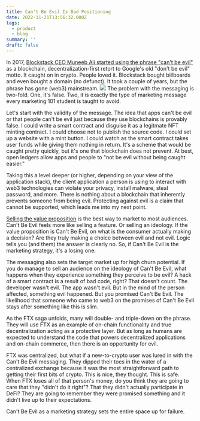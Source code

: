 ```yaml
---
title: Can't Be Evil Is Bad Positioning
date: 2022-11-21T13:56:32.000Z
tags:
  - product
  - blog
summary: ''
draft: false
---
```


In 2017, [Blockstack CEO Muneeb Ali started using the phrase "can't be evil"](https://www.coindesk.com/markets/2017/08/27/cant-be-evil-the-google-inspired-case-for-blockchain/) as a blockchain, decentralization-first retort to Google's old "don't be evil" motto. It caught on in crypto. People loved it. Blockstack bought billboards and even bought a domain (no defunct). It took a couple of years, but the phrase has gone (web3) mainstream. 
![](__GHOST_URL__/content/images/2022/11/image.png)
The problem with the messaging is two-fold. One, it's false. Two, it is exactly the type of marketing message every marketing 101 student is taught to avoid. 

Let's start with the validity of the message. The idea that apps can't be evil or that people can't be evil just because they use blockchains is provably false. I could write a smart contract and disguise it as a legitmate NFT minting contract. I could choose not to publish the source code. I could set up a website with a mint button. I could watch as the smart contract takes user funds while giving them nothing in return. It's a scheme that would be caught pretty quickly, but it's one that blockchain does not prevent. At best, open ledgers allow apps and people to "not be evil without being caught easier."

Taking this a level deeper (or higher, depending on your view of the application stack), the client application a person is using to interact with web3 technologies can violate your privacy, install malware, steal password, and more. There is nothing about a blockchain that inherently prevents someone from being evil. Protecting against evil is a claim that cannot be supported, which leads me into my next point. 

[Selling the value proposition](https://issuu.com/georgiaurbanagcouncil/docs/uacmag_summer2021_online/s/12539177) is the best way to market to most audiences. Can't Be Evil feels more like selling a feature. Or selling an ideology. If the value proposition is Can't Be Evil, on what is the consumer actually making a decision? Are they truly making a choice between evil and not evil. Logic tells you (and them) the answer is clearly no. So, if Can't Be Evil is the marketing strategy, it's a losing one. 

The messaging also sets the target market up for high churn potential. If you do manage to sell an audience on the ideology of Can't Be Evil, what happens when they experience something they perceive to be evil? A hack of a smart contract is a result of bad code, right? That doesn't count. The developer wasn't evil. The app wasn't evil. But in the mind of the person affected, something evil happened. But you promised Can't Be Evil. The likelihood that someone who came to web3 on the promises of Can't Be Evil stays after something like this is slim. 

As the FTX saga unfolds, many will double- and triple-down on the phrase. They will use FTX as an example of on-chain functionality and true decentralization acting as a protective layer. But as long as humans are expected to understand the code that powers decentralized applications and on-chain commerce, then there is an opportunity for evil. 

FTX was centralized, but what if a new-to-crypto user was lured in with the Can't Be Evil messaging. They dipped their toes in the water of a centralized exchange because it was the most straightforward path to getting their first bits of crypto. This is nice, they thought. This is safe. When FTX loses all of that person's money, do you think they are going to care that they "didn't do it right"? That they didn't actually participate in DeFi? They are going to remember they were promised something and it didn't live up to their expectations. 

Can't Be Evil as a marketing strategy sets the entire space up for failure. 
